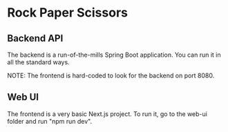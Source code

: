 # Rock Paper Scissors

## Backend API

The backend is a run-of-the-mills Spring Boot application. You can run it in all the standard ways.

NOTE: The frontend is hard-coded to look for the backend on port 8080.

## Web UI

The frontend is a very basic Next.js project. To run it, go to the web-ui folder and run "npm run dev".


